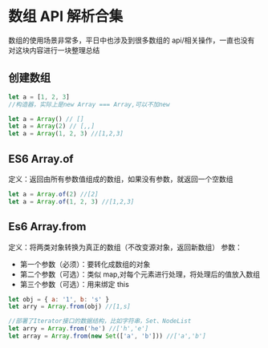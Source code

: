 <!--
 * @Author: liwenxiang
 * @Date: 2024-03-04 22:54:18
 * @LastEditors: liwenxiang
 * @LastEditTime: 2024-03-21 16:54:13
-->
# 数组 API 解析合集

数组的使用场景非常多，平日中也涉及到很多数组的 api/相关操作，一直也没有对这块内容进行一块整理总结

## 创建数组

```js
let a = [1, 2, 3]
//构造器，实际上是new Array === Array,可以不加new

let a = Array() // []
let a = Array(2) // [,,]
let a = Array(1, 2, 3) //[1,2,3]
```

## ES6 Array.of

定义：返回由所有参数值组成的数组，如果没有参数，就返回一个空数组

```js
let a = Array.of(2) //[2]
let a = Array.of(1, 2, 3) //[1,2,3]
```

## Es6 Array.from

定义：将两类对象转换为真正的数组（不改变源对象，返回新数组）
参数：

- 第一个参数（必须）：要转化成数组的对象
- 第二个参数（可选）：类似 map,对每个元素进行处理，将处理后的值放入数组
- 第三个参数（可选）：用来绑定 this

```js
let obj = { a: '1', b: 's' }
let arry = Array.from(obj) //[1,s]

//部署了Iterator接口的数据结构，比如字符串，Set、NodeList
let arry = Array.from('he') //['h','e']
let array = Array.from(new Set(['a', 'b'])) //['a','b']
```
